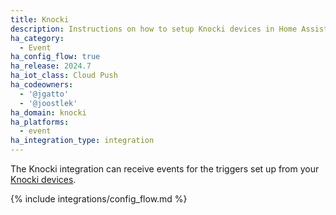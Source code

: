```yaml
---
title: Knocki
description: Instructions on how to setup Knocki devices in Home Assistant.
ha_category:
  - Event
ha_config_flow: true
ha_release: 2024.7
ha_iot_class: Cloud Push
ha_codeowners:
  - '@jgatto'
  - '@joostlek'
ha_domain: knocki
ha_platforms:
  - event
ha_integration_type: integration
---
```


The Knocki integration can receive events for the triggers set up from your [Knocki devices](https://knocki.com/).

{% include integrations/config_flow.md %}
